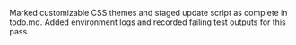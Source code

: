 Marked customizable CSS themes and staged update script as complete in todo.md.
Added environment logs and recorded failing test outputs for this pass.
